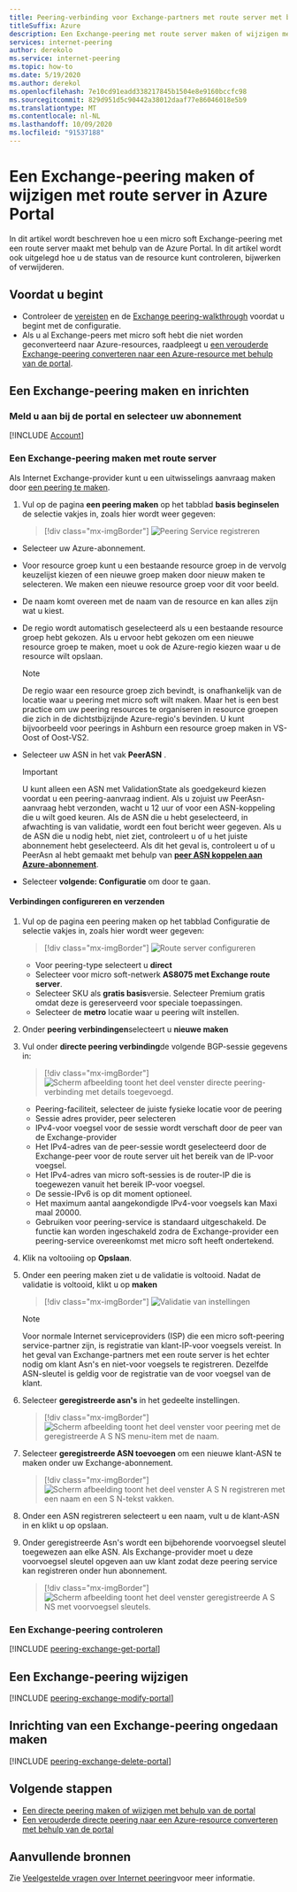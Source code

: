 ```yaml
---
title: Peering-verbinding voor Exchange-partners met route server met behulp van de portal
titleSuffix: Azure
description: Een Exchange-peering met route server maken of wijzigen met behulp van de Azure Portal
services: internet-peering
author: derekolo
ms.service: internet-peering
ms.topic: how-to
ms.date: 5/19/2020
ms.author: derekol
ms.openlocfilehash: 7e10cd91eadd338217845b1504e8e9160bccfc98
ms.sourcegitcommit: 829d951d5c90442a38012daaf77e86046018e5b9
ms.translationtype: MT
ms.contentlocale: nl-NL
ms.lasthandoff: 10/09/2020
ms.locfileid: "91537188"
---
```

# <a name="create-or-modify-an-exchange-peering-with-route-server-in-azure-portal"></a>Een Exchange-peering maken of wijzigen met route server in Azure Portal

In dit artikel wordt beschreven hoe u een micro soft Exchange-peering met een route server maakt met behulp van de Azure Portal. In dit artikel wordt ook uitgelegd hoe u de status van de resource kunt controleren, bijwerken of verwijderen.


## <a name="before-you-begin"></a>Voordat u begint
* Controleer de [vereisten](prerequisites.md) en de [Exchange peering-walkthrough](walkthrough-exchange-all.md) voordat u begint met de configuratie.
* Als u al Exchange-peers met micro soft hebt die niet worden geconverteerd naar Azure-resources, raadpleegt u [een verouderde Exchange-peering converteren naar een Azure-resource met behulp van de portal](howto-legacy-exchange-portal.md).

## <a name="create-and-provision-an-exchange-peering"></a>Een Exchange-peering maken en inrichten

### <a name="sign-in-to-the-portal-and-select-your-subscription"></a>Meld u aan bij de portal en selecteer uw abonnement
[!INCLUDE [Account](./includes/account-portal.md)]

### <a name="create-an-exchange-peering-with-route-server"></a><a name=create></a>Een Exchange-peering maken met route server


Als Internet Exchange-provider kunt u een uitwisselings aanvraag maken door [een peering te maken]( https://go.microsoft.com/fwlink/?linkid=2129593).

1. Vul op de pagina **een peering maken** op het tabblad **basis beginselen** de selectie vakjes in, zoals hier wordt weer gegeven:

    > [!div class="mx-imgBorder"] 
    > ![Peering Service registreren](./media/setup-basics-tab.png)

* Selecteer uw Azure-abonnement.

* Voor resource groep kunt u een bestaande resource groep in de vervolg keuzelijst kiezen of een nieuwe groep maken door nieuw maken te selecteren. We maken een nieuwe resource groep voor dit voor beeld.

* De naam komt overeen met de naam van de resource en kan alles zijn wat u kiest.

* De regio wordt automatisch geselecteerd als u een bestaande resource groep hebt gekozen. Als u ervoor hebt gekozen om een nieuwe resource groep te maken, moet u ook de Azure-regio kiezen waar u de resource wilt opslaan.

    >[!NOTE]
    >De regio waar een resource groep zich bevindt, is onafhankelijk van de locatie waar u peering met micro soft wilt maken. Maar het is een best practice om uw peering resources te organiseren in resource groepen die zich in de dichtstbijzijnde Azure-regio's bevinden. U kunt bijvoorbeeld voor peerings in Ashburn een resource groep maken in VS-Oost of Oost-VS2.

* Selecteer uw ASN in het vak **PeerASN** .

    >[!IMPORTANT] 
    >U kunt alleen een ASN met ValidationState als goedgekeurd kiezen voordat u een peering-aanvraag indient. Als u zojuist uw PeerAsn-aanvraag hebt verzonden, wacht u 12 uur of voor een ASN-koppeling die u wilt goed keuren. Als de ASN die u hebt geselecteerd, in afwachting is van validatie, wordt een fout bericht weer gegeven. Als u de ASN die u nodig hebt, niet ziet, controleert u of u het juiste abonnement hebt geselecteerd. Als dit het geval is, controleert u of u PeerAsn al hebt gemaakt met behulp van **[peer ASN koppelen aan Azure-abonnement](https://go.microsoft.com/fwlink/?linkid=2129592)**.

* Selecteer **volgende: Configuratie** om door te gaan.

#### <a name="configure-connections-and-submit"></a>Verbindingen configureren en verzenden

1. Vul op de pagina een peering maken op het tabblad Configuratie de selectie vakjes in, zoals hier wordt weer gegeven:

    > [!div class="mx-imgBorder"]
    > ![Route server configureren](./media/setup-exchange-conf-tab-routeserver.png)
 
    * Voor peering-type selecteert u **direct**
    * Selecteer voor micro soft-netwerk **AS8075 met Exchange route server**. 
    * Selecteer SKU als **gratis basis**versie. Selecteer Premium gratis omdat deze is gereserveerd voor speciale toepassingen.
    * Selecteer de **metro** locatie waar u peering wilt instellen.

1. Onder **peering verbindingen**selecteert u **nieuwe maken**

1.  Vul onder **directe peering verbinding**de volgende BGP-sessie gegevens in:

    > [!div class="mx-imgBorder"]
    > ![Scherm afbeelding toont het deel venster directe peering-verbinding met details toegevoegd.](./media/setup-exchange-conf-tab-direct-route.png)


     * Peering-faciliteit, selecteer de juiste fysieke locatie voor de peering
     * Sessie adres provider, peer selecteren
     * IPv4-voor voegsel voor de sessie wordt verschaft door de peer van de Exchange-provider
     * Het IPv4-adres van de peer-sessie wordt geselecteerd door de Exchange-peer voor de route server uit het bereik van de IP-voor voegsel.
     * Het IPv4-adres van micro soft-sessies is de router-IP die is toegewezen vanuit het bereik IP-voor voegsel.
     * De sessie-IPv6 is op dit moment optioneel.
     * Het maximum aantal aangekondigde IPv4-voor voegsels kan Maxi maal 20000. 
     * Gebruiken voor peering-service is standaard uitgeschakeld. De functie kan worden ingeschakeld zodra de Exchange-provider een peering-service overeenkomst met micro soft heeft ondertekend.

1. Klik na voltooiing op **Opslaan**. 

1. Onder een peering maken ziet u de validatie is voltooid. Nadat de validatie is voltooid, klikt u op **maken**

    > [!div class="mx-imgBorder"]
    > ![Validatie van instellingen](./media/setup-exchange-conf-tab-validation.png)

    >[!NOTE]
    >Voor normale Internet serviceproviders (ISP) die een micro soft-peering service-partner zijn, is registratie van klant-IP-voor voegsels vereist. In het geval van Exchange-partners met een route server is het echter nodig om klant Asn's en niet-voor voegsels te registreren. Dezelfde ASN-sleutel is geldig voor de registratie van de voor voegsel van de klant.

1. Selecteer **geregistreerde asn's** in het gedeelte instellingen.

    > [!div class="mx-imgBorder"]
    > ![Scherm afbeelding toont het deel venster voor peering met de geregistreerde A S NS menu-item met de naam.](./media/setup-exchange-registered-asn.png)

1. Selecteer **geregistreerde ASN toevoegen** om een nieuwe klant-ASN te maken onder uw Exchange-abonnement.

    > [!div class="mx-imgBorder"]
    > ![Scherm afbeelding toont het deel venster A S N registreren met een naam en een S N-tekst vakken.](./media/setup-exchange-register-new-asn.png)

1. Onder een ASN registreren selecteert u een naam, vult u de klant-ASN in en klikt u op opslaan.

1. Onder geregistreerde Asn's wordt een bijbehorende voorvoegsel sleutel toegewezen aan elke ASN. Als Exchange-provider moet u deze voorvoegsel sleutel opgeven aan uw klant zodat deze peering service kan registreren onder hun abonnement.

    > [!div class="mx-imgBorder"]
    > ![Scherm afbeelding toont het deel venster geregistreerde A S NS met voorvoegsel sleutels.](./media/setup-exchange-register-asn-prefixkey.png)




### <a name="verify-an-exchange-peering"></a><a name=get></a>Een Exchange-peering controleren
[!INCLUDE [peering-exchange-get-portal](./includes/exchange-portal-get.md)]

## <a name="modify-an-exchange-peering"></a><a name="modify"></a>Een Exchange-peering wijzigen
[!INCLUDE [peering-exchange-modify-portal](./includes/exchange-portal-modify.md)]

## <a name="deprovision-an-exchange-peering"></a><a name="delete"></a>Inrichting van een Exchange-peering ongedaan maken
[!INCLUDE [peering-exchange-delete-portal](./includes/delete.md)]

## <a name="next-steps"></a>Volgende stappen

* [Een directe peering maken of wijzigen met behulp van de portal](howto-direct-portal.md)
* [Een verouderde directe peering naar een Azure-resource converteren met behulp van de portal](howto-legacy-direct-portal.md)

## <a name="additional-resources"></a>Aanvullende bronnen

Zie [Veelgestelde vragen over Internet peering](faqs.md)voor meer informatie.
